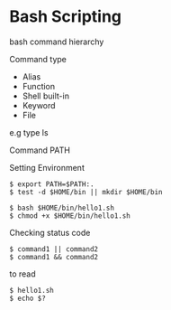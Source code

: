 # Bash Scripting

bash command hierarchy

Command type
- Alias
- Function
- Shell built-in
- Keyword
- File

e.g type ls

Command PATH



Setting Environment

```shell
$ export PATH=$PATH:.
$ test -d $HOME/bin || mkdir $HOME/bin

$ bash $HOME/bin/hello1.sh
$ chmod +x $HOME/bin/hello1.sh
```

Checking status code

```shell
$ command1 || command2
$ command1 && command2
```
to read 

```shell
$ hello1.sh
$ echo $?
```